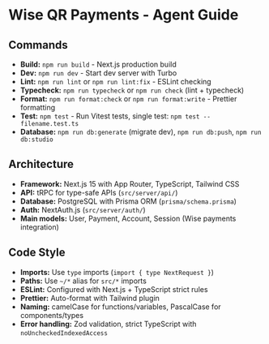# Wise QR Payments - Agent Guide

## Commands
- **Build:** `npm run build` - Next.js production build
- **Dev:** `npm run dev` - Start dev server with Turbo
- **Lint:** `npm run lint` or `npm run lint:fix` - ESLint checking
- **Typecheck:** `npm run typecheck` or `npm run check` (lint + typecheck)
- **Format:** `npm run format:check` or `npm run format:write` - Prettier formatting
- **Test:** `npm test` - Run Vitest tests, single test: `npm test -- filename.test.ts`
- **Database:** `npm run db:generate` (migrate dev), `npm run db:push`, `npm run db:studio`

## Architecture
- **Framework:** Next.js 15 with App Router, TypeScript, Tailwind CSS
- **API:** tRPC for type-safe APIs (`src/server/api/`)
- **Database:** PostgreSQL with Prisma ORM (`prisma/schema.prisma`)
- **Auth:** NextAuth.js (`src/server/auth/`)
- **Main models:** User, Payment, Account, Session (Wise payments integration)

## Code Style
- **Imports:** Use `type` imports (`import { type NextRequest }`)
- **Paths:** Use `~/*` alias for `src/*` imports
- **ESLint:** Configured with Next.js + TypeScript strict rules
- **Prettier:** Auto-format with Tailwind plugin
- **Naming:** camelCase for functions/variables, PascalCase for components/types
- **Error handling:** Zod validation, strict TypeScript with `noUncheckedIndexedAccess`
